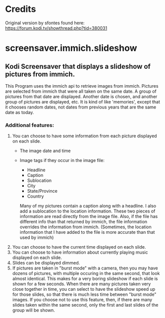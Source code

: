 # Credits
Original version by sfontes found here: 
https://forum.kodi.tv/showthread.php?tid=380031


# screensaver.immich.slideshow

## Kodi Screensaver that displays a slideshow of pictures from immich.

This Program uses the immich api to retrieve images from immich.
Pictures are selected from immich that were all taken on the same date.
A group of pictures from that date are displayed.
Another date is chosen, and another group of pictures are displayed, etc.
It is kind of like 'memories', except that it chooses random dates, not
dates from previous years that are the same date as today.

### Additional features:

1. You can choose to have some information from each picture displayed on each slide.
    * The image date and time
    * Image tags if they occur in the image file:
        - Headline
        - Caption
        - Sublocation
        - City
        - State/Province
        - Country

        Many of my pictures contain a caption along with a headline. I also add a sublocation to the location information. These two pieces of information are read directly from the image file. Also, if the file has different info than that returned by immich, the file information overrides the information from immich. (Sometimes, the location information that I have added to the file is more accurate than that used by immich)
2. You can choose to have the current time displayed on each slide.
3. You can choose to have information about currently playing music displayed on each slide.
4. Slides can be displayed dimmed.
5. If pictures are taken in "burst mode" with a camera, then you may have dozens of pictures, with multiple occuring in the same second, that look almost identical. This makes for a very boring slideshow if each slide is shown for a few seconds. When there are many pictures taken very close together in time, you can select to have the slideshow speed up for those slides, so that there is much less time  between "burst mode" images. If you choose not to use this feature, then, if there are many slides taken within the same second, only the first and last slides of the group will be shown.
